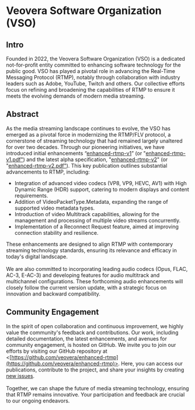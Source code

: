 <!-- THIS FILE IS GENERATED, DON'T EDIT -->

# Veovera Software Organization (VSO)

## Intro

Founded in 2022, the Veovera Software Organization (VSO) is a dedicated not-for-profit entity committed to enhancing software technology for the public good. VSO has played a pivotal role in advancing the Real-Time Messaging Protocol (RTMP), notably through collaboration with industry leaders such as Adobe, YouTube, Twitch and others. Our collective efforts focus on refining and broadening the capabilities of RTMP to ensure it meets the evolving demands of modern media streaming.

## Abstract

As the media streaming landscape continues to evolve, the VSO has emerged as a pivotal force in modernizing the RTMP/FLV protocol, a cornerstone of streaming technology that had remained largely unaltered for over two decades. Through our pioneering initiatives, we have introduced initial enhancements “[enhanced-rtmp-v1](https://veovera.github.io/enhanced-rtmp/docs/enhanced/enhanced-rtmp-v1)” (or "[enhanced-rtmp-v1.pdf"](https://veovera.github.io/enhanced-rtmp/docs/enhanced/enhanced-rtmp-v1.pdf)) and the latest alpha specification, "[enhanced-rtmp-v2](https://veovera.github.io/enhanced-rtmp/docs/enhanced/enhanced-rtmp-v2)" (or "[enhanced-rtmp-v2.pdf"](https://veovera.github.io/enhanced-rtmp/docs/enhanced/enhanced-rtmp-v2.pdf)). This key publication outlines substantial advancements to RTMP, including:

- Integration of advanced video codecs (VP8, VP9, HEVC, AV1) with High Dynamic Range (HDR) support, catering to modern displays and content requirements.
- Addition of VideoPacketType.Metadata, expanding the range of supported video metadata types.
- Introduction of video Multitrack capabilities, allowing for the management and processing of multiple video streams concurrently.
- Implementation of a Reconnect Request feature, aimed at improving connection stability and resilience.

These enhancements are designed to align RTMP with contemporary streaming technology standards, ensuring its relevance and efficacy in today's digital landscape. \
&nbsp; \
We are also committed to incorporating leading audio codecs (Opus, FLAC, AC-3, E-AC-3) and developing features for audio multitrack and multichannel configurations. These forthcoming audio enhancements will closely follow the current version update, with a strategic focus on innovation and backward compatibility.

## Community Engagement

In the spirit of open collaboration and continuous improvement, we highly value the community's feedback and contributions. Our work, including detailed documentation, the latest enhancements, and avenues for community engagement, is hosted on GitHub. We invite you to join our efforts by visiting our GitHub repository at <[https://github.com/veovera/enhanced-rtmp](https://github.com/veovera/enhanced-rtmp)>. Here, you can access our publications, contribute to the project, and share your insights by creating [new issues](https://github.com/veovera/enhanced-rtmp/issues). \
&nbsp; \
Together, we can shape the future of media streaming technology, ensuring that RTMP remains innovative. Your participation and feedback are crucial to our ongoing endeavors.
